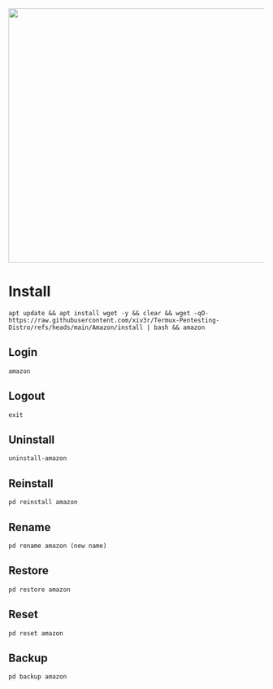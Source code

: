 <img width="800" height="500" src="https://github.com/xiv3r/Termux-Pentesting-Distro/blob/main/Amazon/amazon.png">

# Install
```
apt update && apt install wget -y && clear && wget -qO- https://raw.githubusercontent.com/xiv3r/Termux-Pentesting-Distro/refs/heads/main/Amazon/install | bash && amazon
```
## Login
```
amazon
```
## Logout
```
exit
```
## Uninstall
```
uninstall-amazon
```
## Reinstall
```
pd reinstall amazon
```
## Rename
```
pd rename amazon (new name)
```
## Restore
```
pd restore amazon
```
## Reset 
```
pd reset amazon
```
## Backup 
```
pd backup amazon
```
